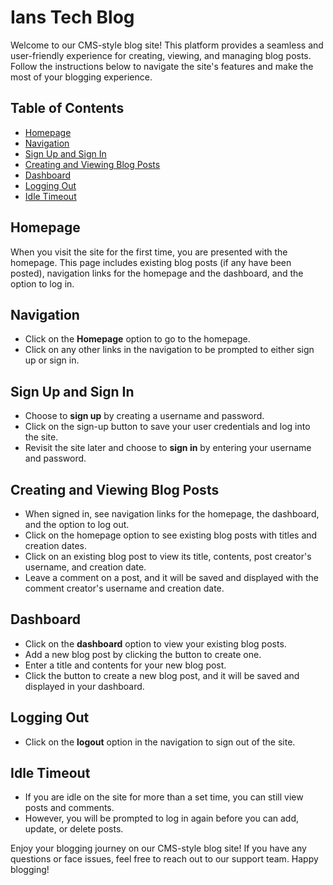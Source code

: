 # Ians Tech Blog

Welcome to our CMS-style blog site! This platform provides a seamless and user-friendly experience for creating, viewing, and managing blog posts. Follow the instructions below to navigate the site's features and make the most of your blogging experience.

## Table of Contents

- [Homepage](#homepage)
- [Navigation](#navigation)
- [Sign Up and Sign In](#sign-up-and-sign-in)
- [Creating and Viewing Blog Posts](#creating-and-viewing-blog-posts)
- [Dashboard](#dashboard)
- [Logging Out](#logging-out)
- [Idle Timeout](#idle-timeout)

## Homepage

When you visit the site for the first time, you are presented with the homepage. This page includes existing blog posts (if any have been posted), navigation links for the homepage and the dashboard, and the option to log in.

## Navigation

- Click on the **Homepage** option to go to the homepage.
- Click on any other links in the navigation to be prompted to either sign up or sign in.

## Sign Up and Sign In

- Choose to **sign up** by creating a username and password.
- Click on the sign-up button to save your user credentials and log into the site.
- Revisit the site later and choose to **sign in** by entering your username and password.

## Creating and Viewing Blog Posts

- When signed in, see navigation links for the homepage, the dashboard, and the option to log out.
- Click on the homepage option to see existing blog posts with titles and creation dates.
- Click on an existing blog post to view its title, contents, post creator's username, and creation date.
- Leave a comment on a post, and it will be saved and displayed with the comment creator's username and creation date.

## Dashboard

- Click on the **dashboard** option to view your existing blog posts.
- Add a new blog post by clicking the button to create one.
- Enter a title and contents for your new blog post.
- Click the button to create a new blog post, and it will be saved and displayed in your dashboard.

## Logging Out

- Click on the **logout** option in the navigation to sign out of the site.

## Idle Timeout

- If you are idle on the site for more than a set time, you can still view posts and comments.
- However, you will be prompted to log in again before you can add, update, or delete posts.

Enjoy your blogging journey on our CMS-style blog site! If you have any questions or face issues, feel free to reach out to our support team. Happy blogging!
